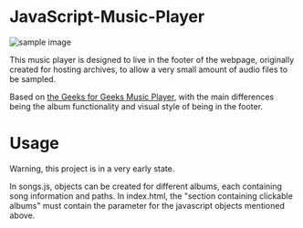 # JavaScript-Music-Player
![sample image](https://raw.github.com/stratonis/JavaScript-Music-Player/master/sampleimage.png)

This music player is designed to live in the footer of the webpage, originally created for hosting archives, to allow a very small amount of audio files to be sampled. 

Based on [the Geeks for Geeks Music Player](https://github.com/sayantanm19/js-music-player), with the main differences being the album functionality and visual style of being in the footer.

# Usage
Warning, this project is in a very early state.

In songs.js, objects can be created for different albums, each containing song information and paths.
In index.html, the "section containing clickable albums" must contain the parameter for the javascript objects mentioned above.
